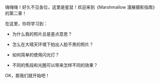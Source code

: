 嗨嗨嗨！好久不见各位，这里是星鼠！欢迎来到《Marshmallow 漫展摄影指南》的第二章！

在这里，你将学习到：

* 为什么我的照片总是差点意思？

* 怎么在大晴天环境下拍出人脸不黑的照片？

* 如何简单的使用闪光灯？

* 不同的焦段和光圈可以带来怎样不同的效果？

OK，那我们就开始吧！
